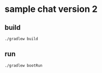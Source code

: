 # sample chat version 2

## build

```shell
./gradlew build
```

## run

```shell
./gradlew bootRun
```

